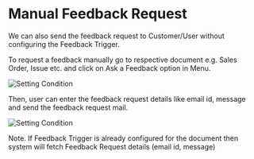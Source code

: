 # Manual Feedback Request

We can also send the feedback request to Customer/User without configuring the
Feedback Trigger.

To request a feedback manually go to respective document e.g. Sales Order, Issue etc.
and click on Ask a Feedback option in Menu.

<img class="screenshot" alt="Setting Condition" src="/assets/erpnext_docs/assets/img/setup/feedback/manual-feedback-request-option.png">

Then, user can enter the feedback request details like email id, message and send the
feedback request mail.

<img class="screenshot" alt="Setting Condition" src="/assets/erpnext_docs/assets/img/setup/feedback/manual-feedback-request.png">

Note. If Feedback Trigger is already configured for the document then system will fetch
Feedback Request details (email id, message)
